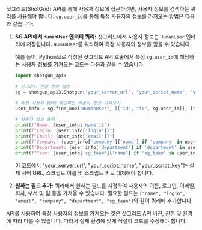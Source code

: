 샷그리드(ShotGrid) API를 통해 사용자 정보에 접근하려면, 사용자 정보를 검색하는 쿼리를 사용해야 합니다. `sg.user_id`를 통해 특정 사용자의 정보를 가져오는 방법은 다음과 같습니다:

1. **SG API에서 `HumanUser` 엔터티 쿼리:**
   샷그리드에서 사용자 정보는 `HumanUser` 엔터티에 저장됩니다. `HumanUser`를 쿼리하여 특정 사용자의 정보를 얻을 수 있습니다.

   예를 들어, Python으로 작성된 샷그리드 API 호출에서 특정 `sg.user_id`에 해당하는 사용자 정보를 가져오는 코드는 다음과 같을 수 있습니다:

   ```python
   import shotgun_api3

   # 샷그리드 연결 정보 설정
   sg = shotgun_api3.Shotgun("your_server_url", "your_script_name", "your_script_key")

   # 특정 사용자 ID에 해당하는 사용자 정보 가져오기
   user_info = sg.find_one("HumanUser", [["id", "is", sg.user_id]], ["name", "login", "email", "company", "department", "sg_team"])

   # 사용자 정보 출력
   print(f"Name: {user_info['name']}")
   print(f"Login: {user_info['login']}")
   print(f"Email: {user_info['email']}")
   print(f"Company: {user_info['company']['name'] if 'company' in user_info else 'N/A'}")
   print(f"Department: {user_info['department'] if 'department' in user_info else 'N/A'}")
   print(f"Team: {user_info['sg_team']['name'] if 'sg_team' in user_info else 'N/A'}")
   ```

   이 코드에서 "your_server_url", "your_script_name", "your_script_key"는 실제 서버 URL, 스크립트 이름 및 스크립트 키로 대체해야 합니다.

2. **원하는 필드 추가:**
   쿼리에서 원하는 필드를 지정하여 사용자의 이름, 로그인, 이메일, 회사, 부서 및 팀 등을 가져올 수 있습니다. 필요한 필드는 `["name", "login", "email", "company", "department", "sg_team"]`와 같이 쿼리에 추가합니다.

API를 사용하여 특정 사용자의 정보를 가져오는 것은 샷그리드 API 버전, 권한 및 환경에 따라 다를 수 있습니다. 따라서 실제 환경에 맞게 적절히 코드를 수정해야 합니다.
